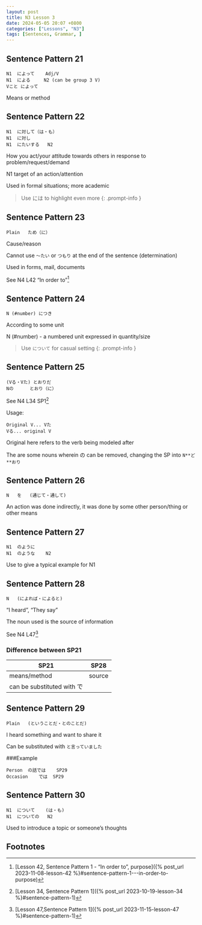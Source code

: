 ```yaml
---
layout: post
title: N3 Lesson 3
date: 2024-05-05 20:07 +0800
categories: ["Lessons", "N3"]
tags: [Sentences, Grammar, ]
---
```


## Sentence Pattern 21
```
N1	によって	Adj/V
N1	による		N2 (can be group 3 V)
Vこと	によって
```	
Means or method
				
## Sentence Pattern 22
```
N1	に対して（は・も）
N1	に対し
N1	にたいする	N2
```
How you act/your attitude towards others in response to problem/request/demand

N1 target of an action/attention

Used in formal situations; more academic

> Use には to highlight even more
{: .prompt-info }
 
## Sentence Pattern 23
```
Plain	ため（に）
```
Cause/reason

Cannot use `～たい` or `つもり` at the end of the sentence (determination)

Used in forms, mail, documents

See N4 L42 “In order to”[^fn1]

## Sentence Pattern 24
```
N (#number) につき
```
According to some unit

N (#number) - a numbered unit expressed in quantity/size

> Use `について` for casual setting
{: .prompt-info }

## Sentence Pattern 25
```
(Vる・Vた)	とおりだ
Nの		とおり（に）
```
See N4 L34 SP1[^fn2]

Usage:
```
Original V... Vた
Vる... original V
```
Original here refers to the verb being modeled after

The are some nouns wherein の can be removed, changing the SP into `N**ど**おり`

## Sentence Pattern 26
```
N	を	(通じて・通して)
```
An action was done indirectly, it was done by some other person/thing or other means
 
## Sentence Pattern 27
```
N1	のように
N1	のような	N2
```
Use to give a typical example for N1

## Sentence Pattern 28
```
N	(によれば・によると)
```
“I heard”, “They say”

The noun used is the source of information

See N4 L47[^fn3]

### Difference between SP21
| SP21 | SP28 |
| --- | --- |
| means/method | source |
| can be substituted with で |  |

## Sentence Pattern 29
```
Plain	(ということだ・とのことだ)
````
I heard something and want to share it

Can be substituted with `と言っていました	`

###Example
```
Person	の話では	SP29
Occasion	では	SP29
```

## Sentence Pattern 30
```
N1	について	(は・も)
N1	についての	N2
```
Used to introduce a topic or someone’s thoughts

## Footnotes
[^fn1]: [Lesson 42, Sentence Pattern 1 - “In order to”, purpose]({% post_url 2023-11-08-lesson-42 %}#sentence-pattern-1---in-order-to-purpose)
[^fn2]: [Lesson 34, Sentence Pattern 1]({% post_url 2023-10-19-lesson-34 %}#sentence-pattern-1)
[^fn3]: [Lesson 47,Sentence Pattern 1]({% post_url 2023-11-15-lesson-47 %}#sentence-pattern-1)
